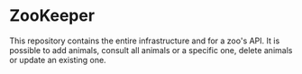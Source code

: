 # ZooKeeper
This repository contains the entire infrastructure and for a zoo's API. It is possible to add animals, consult all animals or a specific one, delete animals or update an existing one.
